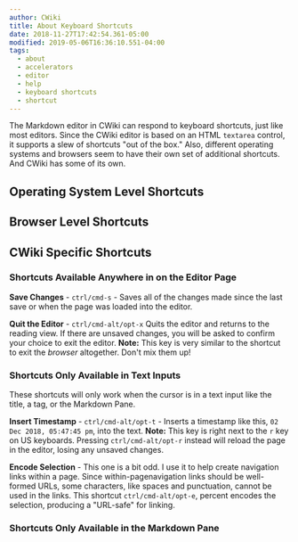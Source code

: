 ```yaml
---
author: CWiki
title: About Keyboard Shortcuts
date: 2018-11-27T17:42:54.361-05:00
modified: 2019-05-06T16:36:10.551-04:00
tags:
  - about
  - accelerators
  - editor
  - help
  - keyboard shortcuts
  - shortcut
---
```




The Markdown editor in CWiki can respond to keyboard shortcuts, just like most editors. Since the CWiki editor is based on an HTML `textarea` control, it supports a slew of shortcuts "out of the box." Also, different operating systems and browsers seem to have their own set of additional shortcuts. And CWiki has some of its own.

## Operating System Level Shortcuts ##

## Browser Level Shortcuts ##

## CWiki Specific Shortcuts ##

### Shortcuts Available Anywhere in on the Editor Page ###

**Save Changes** - `ctrl/cmd-s` - Saves all of the changes made since the last save or when the page was loaded into the editor.

**Quit the Editor** - `ctrl/cmd-alt/opt-x` Quits the editor and returns to the reading view. If there are unsaved changes, you will be asked to confirm your choice to exit the editor. **Note:** This key is very similar to the shortcut to exit the _browser_ altogether. Don't mix them up!

### Shortcuts Only Available in Text Inputs ###

These shortcuts will only work when the cursor is in a text input like the title, a tag, or the Markdown Pane.

**Insert Timestamp** - `ctrl/cmd-alt/opt-t` - Inserts a timestamp like this, `02 Dec 2018, 05:47:45 pm`, into the text. **Note:** This key is right next to the `r` key on US keyboards. Pressing `ctrl/cmd-alt/opt-r` instead will reload the page in the editor, losing any unsaved changes.

**Encode Selection** - This one is a bit odd. I use it to help create navigation links within a page. Since within-page​ navigation links should be well-formed URLs, some characters, like spaces and punctuation, cannot be used in the links. This shortcut `ctrl/cmd-alt/opt-e`, percent encodes the selection, producing a "URL-safe" for linking.

### Shortcuts Only Available in the Markdown Pane ###